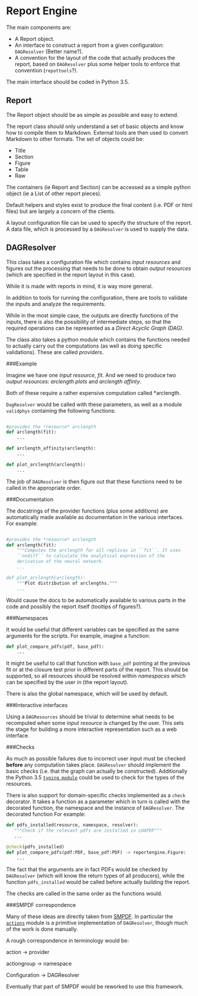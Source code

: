 Report Engine
=============

The main components are:

 - A Report object. 
 - An interface to construct a report from a given configuration:
	 `DAGResolver` (Better name?).
 - A convention for the layout of the code that actually produces the
	 report, based on `DAGResolver` plus some helper tools to enforce
	 that convention (`repottools`?).

The main interface should be coded in Python 3.5.

Report
------

The Report object should be as simple as possible and easy to extend.

The report class should only understand a set of basic objects and
know how to compile them to Markdown. External tools are then used to
convert Markdown to other formats. The set of objects could be:

 - Title
 - Section
 - Figure
 - Table
 - Raw

The containers (ie Report and Section) can be accessed as
a simple python object (ie a List of other report pieces).

Default helpers and styles exist to produce the final content (i.e.
PDF or html files) but are largely a concern of the clients.

A layout configuration file can be used to specify the structure of
the report. A data file, which is processed by a `DAGResolver` is used
to supply the data.

DAGResolver
-----------

This class takes a configuration file which contains *input resources*
and figures out the processing that needs to be done to obtain *output
resources* (which are specified in the report layout in this case). 

While it is made with reports in mind, it is way more general.

In addition to tools for running the configuration, there are tools to
validate the inputs and analyze the requirements.

While in the most simple case, the outputs are directly functions of
the inputs, there is also the possibility of intermediate steps, so
that the required operations can be represented as a *Direct Acyclic
Graph (DAG)*.

The class also takes a python module which contains the functions
needed to actually carry out the computations (as well as doing
specific validations). These are called *providers*.

###Example

Imagine we have one *input resource*, *fit*. And we need to produce
two *output resources*: *arclength plots* and *arclength affinty*.

Both of these require a rather expensive computation called
*arclength.

`DagResolver` would be called with these parameters, as well as
a module `validphys` containing the following functions:

```python

#provides the *resource* arclength
def arclength(fit):
    ...

def arclength_affinity(arclength):
    ...

def plot_arclength(arclength):
    ...

```

The job of `DAGResolver` is then figure out that these functions need
to be called in the appropriate order. 


###Documentation

The docstrings of the provider functions (plus some additions) are
automatically made available as documentation in the various
interfaces. For example:

```python

#provides the *resource* arclength
def arclength(fit):
    """Computes the arclength for all replicas in ``fit``. It uses
	``nndiff`` to calculate the analytical expression of the
	derivative of the neural network.
    ...

def plot_arclength(arclength):
    """Plot distribution of arclengths."""
    ...
```

Would cause the docs to be automatically available to various parts in
the code and possibly the report itself (tooltips of figures?).


###Namespaces

It would be useful that different variables can be specified as the
same arguments for the scripts. For example, imagine a function:

```python
def plot_compare_pdfs(pdf, base_pdf):
    ...
```

It might be useful to call that function with `base_pdf` pointing at
the previous fit or at the closure test prior in different parts of
the report. This should be supported, so all resources should be
resolved within *namespaces* which can be specified by the user in (the
report layout). 

There is also the global namespace, which will be used by default.


###Interactive interfaces

Using a `DAGResources` should be trivial to determine what needs to be
recomputed when some *input resource* is changed by the user. This
sets the stage for building a more interactive representation such as
a web interface.

###Checks

As much as possible failures due to incorrect user input must be
checked **before** any computation takes place. `DAGResolver` should
implement the basic checks (i.e. that the graph can actually be
constructed). Additionally the Python 3.5 [`typing
module`](https://docs.python.org/3/library/typing.html) could be used
to check for the types of the resources.

There is also support for domain-specific checks implemented as
a `check` decorator. It takes a function as a parameter which in turn
is called with the decorated function, the namespace and the instance
of `DAGResolver`. The decorated function  For example:

```python
def pdfs_installed(resource, namespace, resolver):
   """Check if the relevant pdfs are installed in LHAPDF"""
   ...

@check(pdfs_installed)
def plot_compare_pdfs(pdf:PDF, base_pdf:PDF) -> reportengine.Figure:
    ...
```

The fact that the arguments are in fact PDFs would be checked by
`DAGResolver` (which will know the return types of all producers),
while the function `pdfs_installed` would be called before actually
building the report.

The checks are called in the same order as the functions would.

###SMPDF correspondence

Many of these ideas are directly taken from
[SMPDF](https://github.com/scarrazza/smpdf). In particular the
[`actions`](https://github.com/scarrazza/smpdf/blob/master/src/smpdflib/actions.py)
module is a primitive implementation of `DAGResolver`, though much of
the work is done manually.

A rough correspondence in terminology would be:

action -> provider

actiongroup -> namespace

Configuration -> DAGResolver

Eventually that part of SMPDF would be reworked to use this framework.
